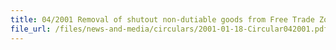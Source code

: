 ```yaml
---
title: 04/2001 Removal of shutout non-dutiable goods from Free Trade Zone (FTZ)
file_url: /files/news-and-media/circulars/2001-01-18-Circular042001.pdf
---
```

